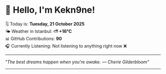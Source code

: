 # 👋 Hello, I'm Kekn9ne!

🗓️ Today is: **Tuesday, 21 October 2025**  
🌤️ Weather in Istanbul: **⛅️  +16°C**  
📊 GitHub Contributions: **90**  
🎧 Currently Listening: Not listening to anything right now ❌

---

_"The best dreams happen when you're awake. — *Cherie Gilderbloom*"_

---
